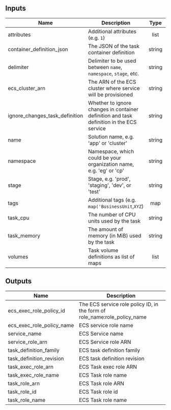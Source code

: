 ## Inputs

| Name | Description | Type | Default | Required |
|------|-------------|:----:|:-----:|:-----:|
| attributes | Additional attributes (e.g. `1`) | list | `<list>` | no |
| container_definition_json | The JSON of the task container definition | string | - | yes |
| delimiter | Delimiter to be used between `name`, `namespace`, `stage`, etc. | string | `-` | no |
| ecs_cluster_arn | The ARN of the ECS cluster where service will be provisioned | string | - | yes |
| ignore_changes_task_definition | Whether to ignore changes in container definition and task definition in the ECS service | string | `true` | no |
| name | Solution name, e.g. 'app' or 'cluster' | string | - | yes |
| namespace | Namespace, which could be your organization name, e.g. 'eg' or 'cp' | string | - | yes |
| stage | Stage, e.g. 'prod', 'staging', 'dev', or 'test' | string | - | yes |
| tags | Additional tags (e.g. `map('BusinessUnit`,`XYZ`) | map | `<map>` | no |
| task_cpu | The number of CPU units used by the task | string | `256` | no |
| task_memory | The amount of memory (in MiB) used by the task | string | `512` | no |
| volumes | Task volume definitions as list of maps | list | `<list>` | no |

## Outputs

| Name | Description |
|------|-------------|
| ecs_exec_role_policy_id | The ECS service role policy ID, in the form of role_name:role_policy_name |
| ecs_exec_role_policy_name | ECS service role name |
| service_name | ECS Service name |
| service_role_arn | ECS Service role ARN |
| task_definition_family | ECS task definition family |
| task_definition_revision | ECS task definition revision |
| task_exec_role_arn | ECS Task exec role ARN |
| task_exec_role_name | ECS Task role name |
| task_role_arn | ECS Task role ARN |
| task_role_id | ECS Task role id |
| task_role_name | ECS Task role name |

